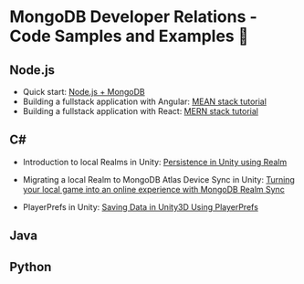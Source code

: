 # MongoDB Developer Relations - Code Samples and Examples 👋

## Node.js

- Quick start: [Node.js + MongoDB](https://github.com/mongodb-developer/nodejs-quickstart)
- Building a fullstack application with Angular: [MEAN stack tutorial](https://github.com/mongodb-developer/mean-stack-example)
- Building a fullstack application with React: [MERN stack tutorial](https://github.com/mongodb-developer/mern-stack-example)

## C#

- Introduction to local Realms in Unity: [Persistence in Unity using Realm](https://github.com/realm/unity-examples/blob/3d-chess/local-realm/tutorial/unity_local_realm.md)

- Migrating a local Realm to MongoDB Atlas Device Sync in Unity: [Turning your local game into an online experience with MongoDB Realm Sync
](https://github.com/realm/unity-examples/blob/3d-chess/synced-realm/tutorial/unity_sync_realm.md)

- PlayerPrefs in Unity: [Saving Data in Unity3D Using PlayerPrefs](https://github.com/realm/unity-examples/blob/persistence-comparison/tutorials/persistance-comparison-series/PlayerPrefs/player_prefs.md)

## Java

## Python
